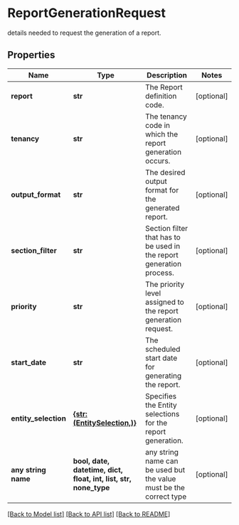 # ReportGenerationRequest

details needed to request the generation of a report.

## Properties
Name | Type | Description | Notes
------------ | ------------- | ------------- | -------------
**report** | **str** | The Report definition code. | [optional] 
**tenancy** | **str** | The tenancy code in which the report generation occurs. | [optional] 
**output_format** | **str** | The desired output format for the generated report. | [optional] 
**section_filter** | **str** | Section filter that has to be used in the report generation process. | [optional] 
**priority** | **str** | The priority level assigned to the report generation request. | [optional] 
**start_date** | **str** | The scheduled start date for generating the report. | [optional] 
**entity_selection** | [**{str: (EntitySelection,)}**](EntitySelection.md) | Specifies the Entity selections for the report generation. | [optional] 
**any string name** | **bool, date, datetime, dict, float, int, list, str, none_type** | any string name can be used but the value must be the correct type | [optional]

[[Back to Model list]](../README.md#documentation-for-models) [[Back to API list]](../README.md#documentation-for-api-endpoints) [[Back to README]](../README.md)


